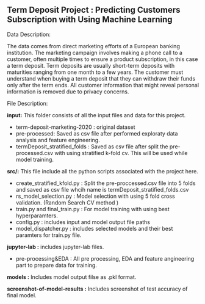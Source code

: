 ## Term Deposit Project : Predicting Customers Subscription with Using Machine Learning 

Data Description: 

The data comes from direct marketing efforts of a European banking institution. The marketing campaign involves making a phone call to a customer, often multiple times to ensure a product subscription, in this case a term deposit. Term deposits are usually short-term deposits with maturities ranging from one month to a few years. The customer must understand when buying a term deposit that they can withdraw their funds only after the term ends. All customer information that might reveal personal information is removed due to privacy concerns.

File Description: 

**input:**  This folder consists of all the input files and data for this project.

- term-deposit-marketing-2020 : original dataset
- pre-processed: Saved as csv file after performed exploraty data analysis and feature engineering.
- termDeposit_stratified_folds : Saved as csv file after split the pre-processed.csv with using stratified k-fold cv. This will be used while model training.

**src/:** This file include all the python scripts associated with the project here.

- create_stratified_kfold.py : Split the pre-proccessed.csv file into 5 folds and saved as csv file whcih name is termDeposit_stratified_folds.csv
- rs_model_selection.py : Model selection with using 5 fold cross validation. (Random Search CV method )
- train.py and final_train.py : For model training with using best hyperparamters.
- config.py : includes input and model output file paths
- model_dispatcher.py : includes selected models and their best paramters for train.py file. 

**jupyter-lab :** includes jupyter-lab files.

- pre-processing&EDA : All pre processing, EDA and feature angineering part to prepare data for training.

**models :** Includes model output filse as .pkl format.

**screenshot-of-model-results :** Includes screenshot of test accuracy of final model.
